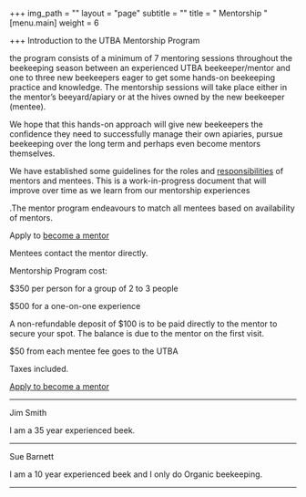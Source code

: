 +++
img_path = ""
layout = "page"
subtitle = ""
title = " Mentorship "
[menu.main]
weight = 6

+++
Introduction to the UTBA Mentorship Program

the program consists of a minimum of 7 mentoring sessions throughout the beekeeping season between an experienced UTBA beekeeper/mentor and one to three new beekeepers eager to get some hands-on beekeeping practice and knowledge. The mentorship sessions will take place either in the mentor’s beeyard/apiary or at the hives owned by the new beekeeper (mentee).

We hope that this hands-on approach will give new beekeepers the confidence they need to successfully manage their own apiaries, pursue beekeeping over the long term and perhaps even become mentors themselves.

We have established some guidelines for the roles and [responsibilities](/mentorship-guidelines/) of mentors and mentees. This is a work-in-progress document that will improve over time as we learn from our mentorship experiences

.The mentor program endeavours to match all mentees based on availability of mentors.

Apply to [become a mentor](https://airtable.com/shrErUWXsAe0pCZUM)

Mentees contact the mentor directly. 

Mentorship Program cost:

$350 per person for a group of 2 to 3 people

$500 for a one-on-one experience

A non-refundable deposit of $100 is to be paid directly to the mentor to secure your spot. The balance is due to the mentor on the first visit.

$50 from each mentee fee goes to the UTBA

Taxes included.

[Apply to become a mentor](https://airtable.com/shrErUWXsAe0pCZUM)

***

Jim Smith

I am a 35 year experienced beek.

***

Sue Barnett

I am a 10 year experienced beek and I only do Organic beekeeping.

***